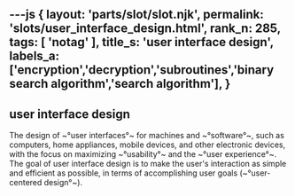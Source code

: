 ---js
{
  layout: 'parts/slot/slot.njk',
  permalink: 'slots/user_interface_design.html',
  rank_n: 285,
  tags: [ 'notag' ],
  title_s: 'user interface design',
  labels_a: ['encryption','decryption','subroutines','binary search algorithm','search algorithm'],
}
---
## user interface design

The design of ~°user interfaces°~ for machines and ~°software°~, such as computers, home appliances, mobile devices, and other electronic devices, with the focus on maximizing ~°usability°~ and the ~°user experience°~. The goal of user interface design is to make the user's interaction as simple and efficient as possible, in terms of accomplishing user goals (~°user-centered design°~).
